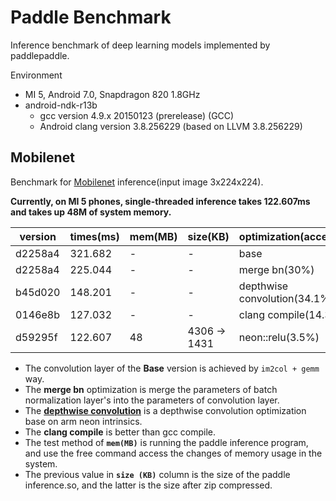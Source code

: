# Paddle Benchmark
Inference benchmark of deep learning models implemented by paddlepaddle.

Environment
- MI 5, Android 7.0, Snapdragon 820 1.8GHz
- android-ndk-r13b
  - gcc version 4.9.x 20150123 (prerelease) (GCC)
  - Android clang version 3.8.256229  (based on LLVM 3.8.256229)

## Mobilenet
Benchmark for [Mobilenet](https://github.com/PaddlePaddle/Mobile/tree/master/flowers102/mobilenet) inference(input image 3x224x224).

**Currently, on MI 5 phones, single-threaded inference takes 122.607ms and takes up 48M of system memory.**

| version | times(ms) | mem(MB) | size(KB) | optimization(accelerate) |
|---------|-----------|---------|----------|--------------------------|
| d2258a4 | 321.682 | -  | - | base |
| d2258a4 | 225.044 | -  | - | merge bn(30%) |
| b45d020 | 148.201 | -  | - | depthwise convolution(34.1%) |
| 0146e8b | 127.032 | -  | - | clang compile(14.3%) |
| d59295f | 122.607 | 48 | 4306 -> 1431 | neon::relu(3.5%) |

- The convolution layer of the **Base** version is achieved by `im2col + gemm` way.
- The **merge bn** optimization is merge the parameters of batch normalization layer's into the parameters of convolution layer.
- The [**depthwise convolution**](https://github.com/PaddlePaddle/Paddle/pull/3718) is a depthwise convolution optimization base on arm neon intrinsics.
- The **clang compile** is better than gcc compile.
- The test method of **`mem(MB)`** is running the paddle inference program, and use the free command access the changes of memory usage in the system.
- The previous value in **`size (KB)`** column is the size of the paddle inference.so, and the latter is the size after zip compressed.
